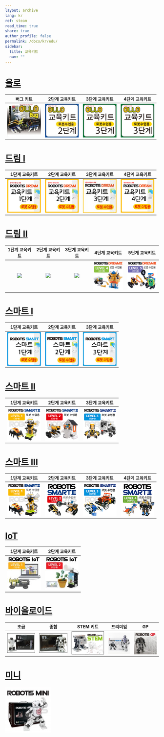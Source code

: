 ```yaml
---
layout: archive
lang: kr
ref: steam
read_time: true
share: true
author_profile: false
permalink: /docs/kr/edu/
sidebar:
  title: 교육키트
  nav: ""
---
```


# [올로](#올로)

|버그 키트|2단계 교육키트|3단계 교육키트|4단계 교육키트|
|:---:|:---:|:---:|:---:|
|[![](/assets/images/edu/ollo/bug_kit.jpg)](/docs/kr/edu/ollo/bugkit/) | [![](/assets/images/edu/ollo/edu_2nd.jpg)](/docs/kr/edu/ollo/explorer/) | [![](/assets/images/edu/ollo/edu_3rd.jpg)](/docs/kr/edu/ollo/inventor/)| [![](/assets/images/edu/ollo/edu_3rd.jpg)](/docs/kr/edu/ollo/ollo-4/)|

# [드림 I](#드림-i)

|1단계 교육키트|2단계 교육키트|3단계 교육키트|4단계 교육키트|
|:---:|:---:|:---:|:---:|
|[![](/assets/images/edu/dream/dream_l1.jpg)](/docs/kr/edu/dream/dream1-1/) | [![](/assets/images/edu/dream/dream_l2.jpg)](/docs/kr/edu/dream/dream1-2/) | [![](/assets/images/edu/dream/dream_l3.jpg)](/docs/kr/edu/dream/dream1-3/)| [![](/assets/images/edu/dream/dream_l4.jpg)](/docs/kr/edu/dream/dream1-4/)|

# [드림 II](#드림-ii)

|1단계 교육키트|2단계 교육키트|3단계 교육키트|4단계 교육키트|5단계 교육키트|
|:---:|:---:|:---:|:---:|:---:|
|[![](/assets/images/edu/dream/dream2/robotis_dreamⅡ_lv1_tn_110_kr.jpg)](/docs/kr/edu/dream/dream2-1/) | [![](/assets/images/edu/dream/dream2/robotis_dreamⅡ_lv2_tn_110_kr.jpg)](/docs/kr/edu/dream/dream2-2/) | [![](/assets/images/edu/dream/dream2/robotis_dreamⅡ_lv3_tn_110_kr.jpg)](/docs/kr/edu/dream/dream2-3/)| [![](/assets/images/edu/dream/dream2/robotis_dream2_lv4_tn_110_kr.jpg)](/docs/kr/edu/dream/dream2-4/)| [![](/assets/images/edu/dream/dream2/robotis_dream2_lv5_tn_110_kr.jpg)](/docs/kr/edu/dream/dream2-5/)|

# [스마트 I](#스마트-i)

|1단계 교육키트|2단계 교육키트|3단계 교육키트|
|:---:|:---:|:---:|
|[![](/assets/images/edu/smart/smart1_1.jpg)](/docs/kr/edu/smart/smart1-1/) | [![](/assets/images/edu/smart/smart1_2.jpg)](/docs/kr/edu/smart/smart1-2/) | [![](/assets/images/edu/smart/smart1_3.jpg)](/docs/kr/edu/smart/smart1-3/)|

# [스마트 II](#스마트-ii)

|1단계 교육키트|2단계 교육키트|3단계 교육키트|
|:---:|:---:|:---:|
|[![](/assets/images/edu/smart/smart2_1.jpg)](/docs/kr/edu/smart/smart2-1/) | [![](/assets/images/edu/smart/smart2_2.jpg)](/docs/kr/edu/smart/smart2-2/) | [![](/assets/images/edu/smart/smart2_3.jpg)](/docs/kr/edu/smart/smart2-3/)|

# [스마트 III](#스마트-iii)

|1단계 교육키트|2단계 교육키트|3단계 교육키트|4단계 교육키트|
|:---:|:---:|:---:|:---:|
|[![](/assets/images/edu/smart/smart3_1.jpg)](/docs/kr/edu/smart/smart3-1/) | [![](/assets/images/edu/smart/smart3_2.jpg)](/docs/kr/edu/smart/smart3-2/) |[![](/assets/images/edu/smart/smart3_3.jpg)](/docs/kr/edu/smart/smart3-3/) | [![](/assets/images/edu/smart/smart3_4.jpg)](/docs/kr/edu/smart/smart3-4/) |

# [IoT](#iot)

|1단계 교육키트|2단계 교육키트|
|:---:|:---:|
|[![](/assets/images/edu/iot/robotis_iot_level1_tn_kr.jpg)](/docs/kr/edu/iot/iot-1/) | [![](/assets/images/edu/iot/robotis_iot_level2_tn_kr.jpg)](/docs/kr/edu/iot/iot-2/) |

# [바이올로이드](#바이올로이드)

|초급|종합|STEM 키트|프리미엄|GP|
|:---:|:---:|:---:|:---:|:---:|
|[![](/assets/images/edu/bioloid/beginner_kit.jpg)](/docs/kr/edu/bioloid/beginner/) | [![](/assets/images/edu/bioloid/comprehensive_kit.jpg)](/docs/kr/edu/bioloid/comprehensive/) | [![](/assets/images/edu/bioloid/stem_kit.jpg)](/docs/kr/edu/bioloid/stem/)| [![](/assets/images/edu/bioloid/premium.jpg)](/docs/kr/edu/bioloid/premium/)| [![](/assets/images/edu/bioloid/gp.jpg)](/docs/kr/edu/bioloid/gp/)|

# [미니](#미니)

[![](/assets/images/edu/mini/mini.jpg)](/docs/kr/edu/mini/)
